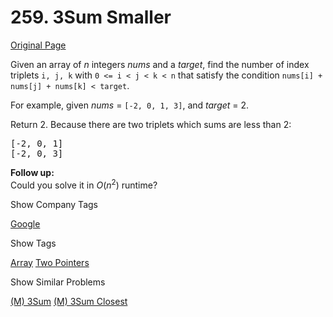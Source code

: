 # 259. 3Sum Smaller

[Original Page](https://leetcode.com/problems/3sum-smaller/)

Given an array of _n_ integers _nums_ and a _target_, find the number of index triplets `i, j, k` with `0 <= i < j < k < n` that satisfy the condition `nums[i] + nums[j] + nums[k] < target`.

For example, given _nums_ = `[-2, 0, 1, 3]`, and _target_ = 2.

Return 2\. Because there are two triplets which sums are less than 2:

<pre>[-2, 0, 1]
[-2, 0, 3]
</pre>

**Follow up:**  
Could you solve it in _O_(_n_<sup>2</sup>) runtime?

<div>

<div id="company_tags" class="btn btn-xs btn-warning">Show Company Tags</div>

<span class="hidebutton">[Google](/company/google/)</span></div>

<div>

<div id="tags" class="btn btn-xs btn-warning">Show Tags</div>

<span class="hidebutton">[Array](/tag/array/) [Two Pointers](/tag/two-pointers/)</span></div>

<div>

<div id="similar" class="btn btn-xs btn-warning">Show Similar Problems</div>

<span class="hidebutton">[(M) 3Sum](/problems/3sum/) [(M) 3Sum Closest](/problems/3sum-closest/)</span></div>